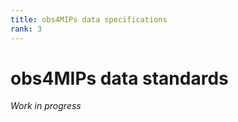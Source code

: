 ```yaml
---
title: obs4MIPs data specifications 
rank: 3
---
```

# obs4MIPs data standards 

*Work in progress*
